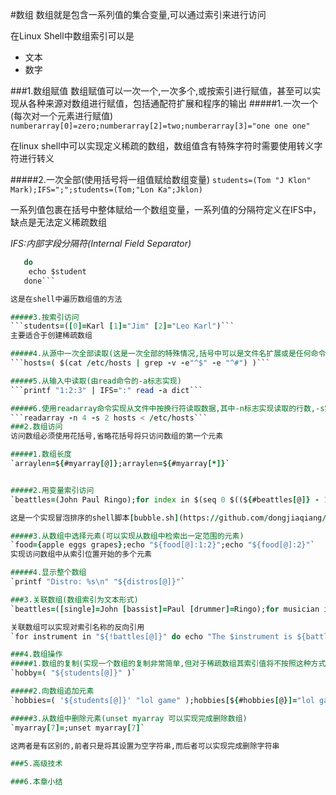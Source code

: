 #数组
数组就是包含一系列值的集合变量,可以通过索引来进行访问

在Linux Shell中数组索引可以是

+ 文本
+ 数字

###1.数组赋值
数组赋值可以一次一个,一次多个,或按索引进行赋值，甚至可以实现从各种来源对数组进行赋值，包括通配符扩展和程序的输出
#####1.一次一个(每次对一个元素进行赋值)
```numberarray[0]=zero;numberarray[2]=two;numberarray[3]="one one one"```

在linux shell中可以实现定义稀疏的数组，数组值含有特殊字符时需要使用转义字符进行转义

#####2.一次全部(使用括号将一组值赋给数组变量)
```students=(Tom "J Klon" Mark);IFS=";";students=(Tom;"Lon Ka";Jklon)```

一系列值包裹在括号中整体赋给一个数组变量，一系列值的分隔符定义在IFS中，缺点是无法定义稀疏数组

*IFS:内部字段分隔符(Internal Field Separator)*

```for student in "${students[@]}"
   do
	echo $student
   done```

这是在shell中遍历数组值的方法

#####3.按索引访问
```students=([0]=Karl [1]="Jim" [2]="Leo Karl")```
主要适合于创建稀疏数组

#####4.从源中一次全部读取(这是一次全部的特殊情况,括号中可以是文件名扩展或是任何命令或函数的输出)
```hosts=( $(cat /etc/hosts | grep -v -e"^$" -e "^#") )```

#####5.从输入中读取(由read命令的-a标志实现)
```printf "1:2:3" | IFS=":" read -a dict```

#####6.使用readarray命令实现从文件中按换行符读取数据,其中-n标志实现读取的行数,-s实现可跳过的行数
```readarray -n 4 -s 2 hosts < /etc/hosts```
###2.数组访问
访问数组必须使用花括号,省略花括号将只访问数组的第一个元素

#####1.数组长度
`arraylen=${#myarray[@]};arraylen=${#myarray[*]}`


#####2.用变量索引访问
`beattles=(John Paul Ringo);for index in $(seq 0 $((${#beattles[@]} - 1))`

这是一个实现冒泡排序的shell脚本[bubble.sh](https://github.com/dongjiaqiang/learning_linux_shell_scripts_notes/blob/master/example/array/bubblesort.sh)

#####3.从数组中选择元素(可以实现从数组中检索出一定范围的元素)
`food={apple eggs grapes};echo "${food[@]:1:2}";echo "${food[@]:2}"`
实现访问数组中从索引位置开始的多个元素

#####4.显示整个数组
`printf "Distro: %s\n" "${distros[@]}"`

###3.关联数组(数组索引为文本形式)
`beattles=([single]=John [bassist]=Paul [drummer]=Ringo);for musician in singer bassist drummer do echo "The ${musician} is ${battles[$musician]}." done`

关联数组可以实现对索引名称的反向引用
`for instrument in "${!battles[@]}" do echo "The $instrument is ${battles[$instrument]}" done`

###4.数组操作
#####1.数组的复制(实现一个数组的复制非常简单,但对于稀疏数组其索引值将不按照这种方式传递)
`hobby=( "${students[@]}" )`

#####2.向数组追加元素
`hobbies=( '${students[@]}' "lol game" );hobbies[${#hobbies[@}]="lol game"`

#####3.从数组中删除元素(unset myarray 可以实现完成删除数组)
`myarray[7]=;unset myarray[7]`

这两者是有区别的,前者只是将其设置为空字符串,而后者可以实现完成删除字符串

###5.高级技术

###6.本章小结
